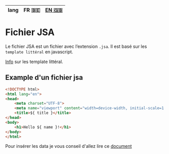 | lang |FR 🇧🇪 | [EN 🇬🇧](/docs/file.en.md) |
|:----:|:-----:|:--------------------:|

# Fichier JSA

Le fichier JSA est un fichier avec l’extension `.jsa`.
Il est basé sur les `template littéral` en javascript.

[Info](https://developer.mozilla.org/fr/docs/Web/JavaScript/Reference/Template_literals) sur les template littéral.

## Example d'un fichier jsa

```html
<!DOCTYPE html>
<html lang="en">
<head>
    <meta charset="UTF-8">
    <meta name="viewport" content="width=device-width, initial-scale=1.0">
    <title>${ title }</title>
</head>
<body>
    <h1>Hello ${ name }!</h1>
</body>
</html>
```

Pour insérer les data je vous conseil d'allez lire ce [document](/docs/render.fr.md)

